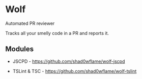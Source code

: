 # Wolf
Automated PR reviewer

Tracks all your smelly code in a PR and reports it.

## Modules
- JSCPD -
https://github.com/shad0wflame/wolf-jscpd

- TSLint & TSC - 
https://github.com/shad0wflame/wolf-tslint
